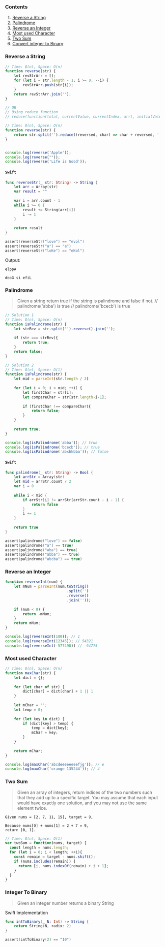 ### Contents
1. [Reverse a String](#reverse-a-string)
2. [Palindrome](#palindrome)
3. [Reverse an Integer](#reverse-an-integer)
4. [Most used Character](#most-used-character)
5. [Two Sum](#two-sum)
6. [Convert integer to Binary](#integer-to-binary)

### Reverse a String

```javascript
// Time: O(n), Space: O(n)
function reverse(str) {
    let revStrArr = [];
    for (let i = str.length - 1; i >= 0; --i) {
        revStrArr.push(str[i]);
    }
    return revStrArr.join('');
}

// OR
// Using reduce function
// reduce(function(total, currentValue, currentIndex, arr), initialValue)

// Time: O(n), Space: O(n)
function reverse(str) {
    return str.split('').reduce((reversed, char) => char + reversed, '');
}


console.log(reverse('Apple'));
console.log(reverse(""));
console.log(reverse('Life is Good'));
```
#### `Swift`
```swift
func reverseStr(_ str: String) -> String {
    let arr = Array(str)
    var result = ""
    
    var i = arr.count - 1
    while i >= 0 {
        result += String(arr[i])
        i -= 1
    }
    
    return result
}

assert(reverseStr("love") == "evol")
assert(reverseStr("a") == "a")
assert(reverseStr("loKe") == "eKol")
```

Output:
```
elppA

dooG si efiL
```

### Palindrome
> Given a string return true if the string is palindrome and false if not.
> // palindrome('abba') is true
> // palindrome('bcecb') is true

```javascript
// Solution 1
// Time: O(n), Space: O(n)
function isPalindrome(str) {
    let strRev = str.split('').reverse().join('');
    
    if (str === strRev){
        return true;
    }
    return false;
}

// Solution 2
// Time: O(n), Space: O(1)
function isPalindrome(str) {
    let mid = parseInt(str.length / 2)
    
    for (let i = 0; i < mid; ++i) {
        let firstChar = str[i];
        let compareChar = str[str.length-i-1];
        
        if (firstChar !== compareChar){
            return false;
        }
    }
    
    return true;
}

console.log(isPalindrome('abba')); // true
console.log(isPalindrome('bcecb')); // true 
console.log(isPalindrome('abxhkbba')); // false
```

#### `Swift`
```swift
func palindrome(_ str: String) -> Bool {
    let arrStr = Array(str)
    let mid = arrStr.count / 2
    var i = 0
    
    while i < mid {
        if arrStr[i] != arrStr[arrStr.count - i - 1] {
            return false
        }
        i += 1
    }
    
    return true
}

assert(palindrome("love") == false)
assert(palindrome("a") == true)
assert(palindrome("aba") == true)
assert(palindrome("abba") == true)
assert(palindrome("abcba") == true)
```

### Reverse an Integer

```javascript
function reverseInt(num) {
    let mNum = parseInt(num.toString()
                            .split('')
                            .reverse()
                            .join(''));
    
    if (num < 0) {
        return -mNum;
    }
    return mNum;
}

console.log(reverseInt(100)); // 1
console.log(reverseInt(12345)); // 54321
console.log(reverseInt(-577490)) // -94775
```

### Most used Character

```javascript
// Time: O(n), Space: O(n)
function maxChar(str) {
    let dict = {};
    
    for (let char of str) {
        dict[char] = dict[char] + 1 || 1
    }
    
    let mChar = '';
    let temp = 0;
    
    for (let key in dict) {
        if (dict[key] > temp) {
            temp = dict[key];
            mChar = key;
        }
    }
    
    return mChar;
}

console.log(maxChar('abcdeeeeeeeefjg')); // e
console.log(maxChar('orange 135244')); // 4
```

### Two Sum
> Given an array of integers, return indices of the two numbers such that they add up to a specific target.
> You may assume that each input would have exactly one solution, and you may not use the same element twice.

```
Given nums = [2, 7, 11, 15], target = 9,

Because nums[0] + nums[1] = 2 + 7 = 9,
return [0, 1].
```

```js
// Time: O(n), Space: O(1)
var twoSum = function(nums, target) {
  const length = nums.length;
  for (let i = 0; i < length; ++i){
    const remain = target - nums.shift();
    if (nums.includes(remain)) {
      return [i, nums.indexOf(remain) + i + 1];
    }
  }
}
```

### Integer To Binary
> Given an integer number returns a binary String

Swift Implementation
```swift
func intToBinary(_ N: Int) -> String {
    return String(N, radix: 2)
}

assert(intToBinary(2) == "10")
```
